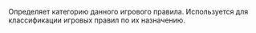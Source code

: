 Определяет категорию данного игрового правила. Используется для классификации игровых правил по их назначению.